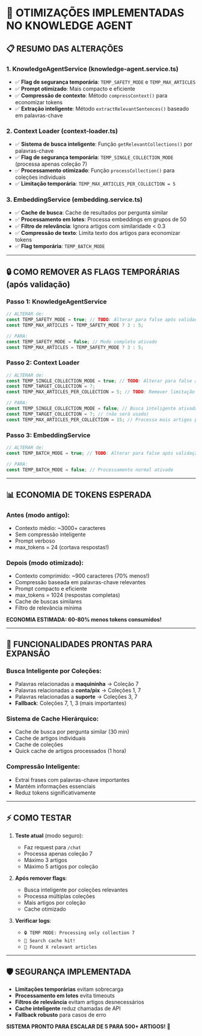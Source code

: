 # 🚀 OTIMIZAÇÕES IMPLEMENTADAS NO KNOWLEDGE AGENT

## 📋 RESUMO DAS ALTERAÇÕES

### 1. **KnowledgeAgentService** (knowledge-agent.service.ts)
- ✅ **Flag de segurança temporária**: `TEMP_SAFETY_MODE` e `TEMP_MAX_ARTICLES`
- ✅ **Prompt otimizado**: Mais compacto e eficiente
- ✅ **Compressão de contexto**: Método `compressContext()` para economizar tokens
- ✅ **Extração inteligente**: Método `extractRelevantSentences()` baseado em palavras-chave

### 2. **Context Loader** (context-loader.ts)
- ✅ **Sistema de busca inteligente**: Função `getRelevantCollections()` por palavras-chave
- ✅ **Flag de segurança temporária**: `TEMP_SINGLE_COLLECTION_MODE` (processa apenas coleção 7)
- ✅ **Processamento otimizado**: Função `processCollection()` para coleções individuais
- ✅ **Limitação temporária**: `TEMP_MAX_ARTICLES_PER_COLLECTION = 5`

### 3. **EmbeddingService** (embedding.service.ts)
- ✅ **Cache de busca**: Cache de resultados por pergunta similar
- ✅ **Processamento em lotes**: Processa embeddings em grupos de 50
- ✅ **Filtro de relevância**: Ignora artigos com similaridade < 0.3
- ✅ **Compressão de texto**: Limita texto dos artigos para economizar tokens
- ✅ **Flag temporária**: `TEMP_BATCH_MODE`


---

## 🔒 COMO REMOVER AS FLAGS TEMPORÁRIAS (após validação)

### **Passo 1: KnowledgeAgentService**
```typescript
// ALTERAR de:
const TEMP_SAFETY_MODE = true; // TODO: Alterar para false após validação
const TEMP_MAX_ARTICLES = TEMP_SAFETY_MODE ? 3 : 5;

// PARA:
const TEMP_SAFETY_MODE = false; // Modo completo ativado
const TEMP_MAX_ARTICLES = TEMP_SAFETY_MODE ? 3 : 5;
```

### **Passo 2: Context Loader**
```typescript
// ALTERAR de:
const TEMP_SINGLE_COLLECTION_MODE = true; // TODO: Alterar para false após validação
const TEMP_TARGET_COLLECTION = 7;
const TEMP_MAX_ARTICLES_PER_COLLECTION = 5; // TODO: Remover limitação após validação

// PARA:
const TEMP_SINGLE_COLLECTION_MODE = false; // Busca inteligente ativada
const TEMP_TARGET_COLLECTION = 7; // (não será usado)
const TEMP_MAX_ARTICLES_PER_COLLECTION = 15; // Processa mais artigos por coleção
```

### **Passo 3: EmbeddingService**
```typescript
// ALTERAR de:
const TEMP_BATCH_MODE = true; // TODO: Alterar para false após validação

// PARA:
const TEMP_BATCH_MODE = false; // Processamento normal ativado
```

---

## 📊 ECONOMIA DE TOKENS ESPERADA

### **Antes (modo antigo):**
- Contexto médio: ~3000+ caracteres
- Sem compressão inteligente
- Prompt verboso
- max_tokens = 24 (cortava respostas!)

### **Depois (modo otimizado):**
- Contexto comprimido: ~900 caracteres (70% menos!)
- Compressão baseada em palavras-chave relevantes
- Prompt compacto e eficiente
- max_tokens = 1024 (respostas completas)
- Cache de buscas similares
- Filtro de relevância mínima

**ECONOMIA ESTIMADA: 60-80% menos tokens consumidos!**

---

## 🎯 FUNCIONALIDADES PRONTAS PARA EXPANSÃO

### **Busca Inteligente por Coleções:**
- Palavras relacionadas a **maquininha** → Coleção 7
- Palavras relacionadas a **conta/pix** → Coleções 1, 7  
- Palavras relacionadas a **suporte** → Coleções 3, 7
- **Fallback**: Coleções 7, 1, 3 (mais importantes)

### **Sistema de Cache Hierárquico:**
- Cache de busca por pergunta similar (30 min)
- Cache de artigos individuais
- Cache de coleções
- Quick cache de artigos processados (1 hora)

### **Compressão Inteligente:**
- Extrai frases com palavras-chave importantes
- Mantém informações essenciais
- Reduz tokens significativamente

---

## ⚡ COMO TESTAR

1. **Teste atual** (modo seguro):
   - Faz request para `/chat`
   - Processa apenas coleção 7
   - Máximo 3 artigos
   - Máximo 5 artigos por coleção

2. **Após remover flags**:
   - Busca inteligente por coleções relevantes
   - Processa múltiplas coleções
   - Mais artigos por coleção
   - Cache otimizado

3. **Verificar logs**:
   - `🔒 TEMP MODE: Processing only collection 7`
   - `🚀 Search cache hit!`
   - `🎯 Found X relevant articles`

---

## 🛡️ SEGURANÇA IMPLEMENTADA

- **Limitações temporárias** evitam sobrecarga
- **Processamento em lotes** evita timeouts
- **Filtros de relevância** evitam artigos desnecessários
- **Cache inteligente** reduz chamadas de API
- **Fallback robusto** para casos de erro

**SISTEMA PRONTO PARA ESCALAR DE 5 PARA 500+ ARTIGOS!** 🚀
